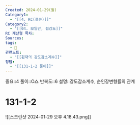 ```yaml
---
Created: 2024-01-29(월)
Category1:
  - "[[4. RC(철콘)]]"
Category2:
  - "[[04. 보일반, 휨강도]]"
RC 계산형 목차: 
Sources: 
tags:
  - 🧮
관련노트:
  - "[[휨재의 강도감소계수]]"
정답:
  - "[[131-1-2 풀이]]"
---
```

중요::4
풀이::O△
반복도::6
설명::강도감소계수, 순인장변형률의 관계
#  131-1-2

![[스크린샷 2024-01-29 오후 4.18.43.png]]